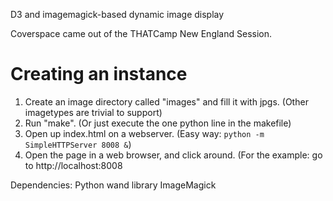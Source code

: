 D3 and imagemagick-based dynamic image display

Coverspace came out of the THATCamp New England Session. 



Creating an instance
====================

1. Create an image directory called "images" and fill it with jpgs. (Other imagetypes are trivial to support)
2. Run "make". (Or just execute the one python line in the makefile)
3. Open up index.html on a webserver. (Easy way: `python -m SimpleHTTPServer 8008 &`)
4. Open the page in a web browser, and click around. (For the example: go to http://localhost:8008


Dependencies:
Python wand library
ImageMagick